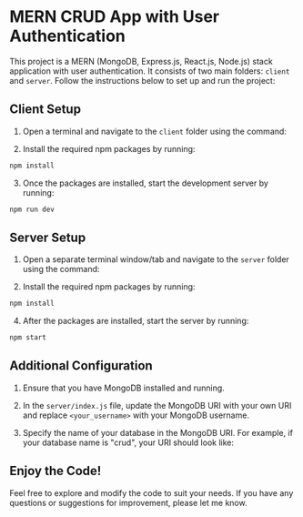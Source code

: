 # MERN CRUD App with User Authentication

This project is a MERN (MongoDB, Express.js, React.js, Node.js) stack application with user authentication. It consists of two main folders: `client` and `server`. Follow the instructions below to set up and run the project:

## Client Setup

1. Open a terminal and navigate to the `client` folder using the command:


2. Install the required npm packages by running:



```bash
npm install
```

3. Once the packages are installed, start the development server by running:

```bash
npm run dev
```

## Server Setup

1. Open a separate terminal window/tab and navigate to the `server` folder using the command:

2. Install the required npm packages by running:

```bash
npm install
```

4. After the packages are installed, start the server by running:

```bash
npm start
```

## Additional Configuration

1. Ensure that you have MongoDB installed and running.

2. In the `server/index.js` file, update the MongoDB URI with your own URI and replace `<your_username>` with your MongoDB username.

3. Specify the name of your database in the MongoDB URI. For example, if your database name is "crud", your URI should look like:

## Enjoy the Code!

Feel free to explore and modify the code to suit your needs. If you have any questions or suggestions for improvement, please let me know.
